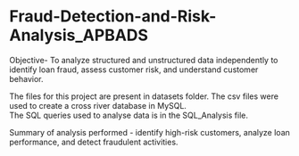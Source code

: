 # Fraud-Detection-and-Risk-Analysis_APBADS
Objective- To analyze structured and unstructured data independently to identify loan fraud, assess customer risk, and understand customer behavior.  

The files for this project are present in datasets folder. The csv files were used to create a cross river database in MySQL.  
The SQL queries used to analyse data is in the SQL_Analysis file.  

Summary of analysis performed - identify high-risk customers, analyze loan performance, and detect fraudulent activities.
